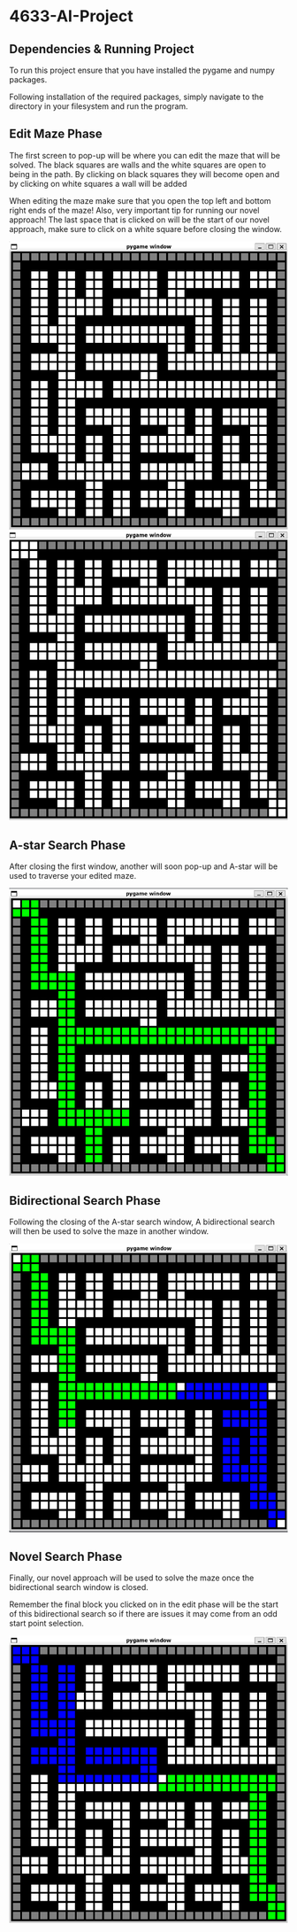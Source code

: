 # 4633-AI-Project

## Dependencies & Running Project
To run this project ensure that you have installed the pygame and numpy packages.

Following installation of the required packages, simply navigate to the directory in your filesystem and run the program. 


## Edit Maze Phase
The first screen to pop-up will be where you can edit the maze that will be solved. The black squares are walls and the white squares are open to being in the path. By clicking on black squares they will become open and by clicking on white squares a wall will be added

When editing the maze make sure that you open the top left and bottom right ends of the maze!
Also, very important tip for running our novel approach! The last space that is clicked on will be the start of our novel approach, make sure to click on a white square before closing the window. 

![](images/Edit_Start.png)
![](images/Edit_End.png)

## A-star Search Phase
After closing the first window, another will soon pop-up and A-star will be used to traverse your edited maze. 

![](images/A-star.png)

## Bidirectional Search Phase
Following the closing of the A-star search window, A bidirectional search will then be used to solve the maze in another window. 

![](images/Bidirectional.png)

## Novel Search Phase
Finally, our novel approach will be used to solve the maze once the bidirectional search window is closed. 

Remember the final block you clicked on in the edit phase will be the start of this bidirectional search so if there are issues it may come from an odd start point selection. 

![](images/Novel.png)

